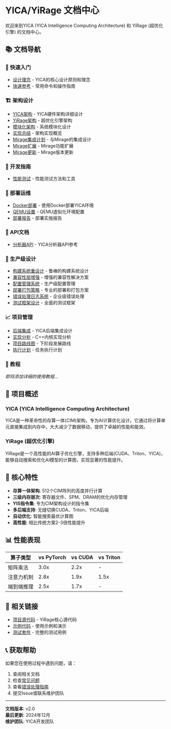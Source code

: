 # YICA/YiRage 文档中心

欢迎来到YICA (YICA Intelligence Computing Architecture) 和 YiRage (超优化引擎) 的文档中心。

## 📚 文档导航

### 🚀 快速入门
- [设计理念](getting-started/design-philosophy.md) - YICA的核心设计原则和理念
- [快速参考](getting-started/quick-reference.md) - 常用命令和操作指南

### 🏗️ 架构设计
- [YICA架构](architecture/yica-architecture.md) - YICA硬件架构详细设计
- [YiRage架构](architecture/yirage-architecture.md) - 超优化引擎架构
- [模块化架构](architecture/modular-architecture.md) - 系统模块化设计
- [实现总结](architecture/implementation-summary.md) - 架构实现概览
- [Mirage集成计划](architecture/mirage-integration-plan.md) - 与Mirage的集成设计
- [Mirage扩展](architecture/mirage-extension.md) - Mirage功能扩展
- [Mirage更新](architecture/mirage-updates.md) - Mirage版本更新

### 🔧 开发指南
- [性能测试](development/performance-testing.md) - 性能测试方法和工具

### 🚀 部署运维
- [Docker部署](deployment/docker-deployment.md) - 使用Docker部署YICA环境
- [QEMU设置](deployment/qemu-setup.md) - QEMU虚拟化环境配置
- [部署报告](deployment/deployment-report.md) - 部署实施报告

### 📖 API文档
- [分析器API](api/analyzer.md) - YICA分析器API参考

### 🔧 生产级设计
- [构建系统重设计](design/build_system_redesign.md) - 鲁棒的构建系统设计
- [兼容性层增强](design/compatibility_layer_enhancement.md) - 增强的兼容性解决方案
- [配置管理系统](design/configuration_management_system.md) - 生产级配置管理
- [部署打包策略](design/deployment_packaging_strategy.md) - 专业的部署和打包方案
- [错误处理日志系统](design/error_handling_logging_system.md) - 企业级错误处理
- [测试框架设计](design/testing_framework_design.md) - 全面的测试框架

### 📈 项目管理
- [后端集成](project-management/backend-integration.md) - YICA后端集成设计
- [实现分析](project-management/implementation-analysis.md) - C++内核实现分析
- [项目路线图](project-management/roadmap.md) - 下阶段发展路线
- [执行计划](project-management/execution-plan.md) - 任务执行计划

### 📖 教程
*即将添加详细的使用教程...*

## 🎯 项目概述

### YICA (YICA Intelligence Computing Architecture)
YICA是一种革命性的存算一体(CIM)架构，专为AI计算优化设计。它通过将计算单元直接集成到内存中，大大减少了数据移动，提供了卓越的性能和能效。

### YiRage (超优化引擎)  
YiRage是一个高性能的AI算子优化引擎，支持多种后端(CUDA、Triton、YICA)，能够自动搜索和优化AI模型的计算图，实现显著的性能提升。

## 🚀 核心特性

- **存算一体架构**: 512个CIM阵列的高度并行计算
- **三级内存层次**: 寄存器文件、SPM、DRAM的优化内存管理
- **YIS指令集**: 专为CIM架构设计的指令集
- **多后端支持**: 无缝切换CUDA、Triton、YICA后端
- **自动优化**: 智能搜索最优计算图
- **高性能**: 相比传统方案2-3倍性能提升

## 📊 性能表现

| 算子类型 | vs PyTorch | vs CUDA | vs Triton |
|----------|-----------|---------|-----------|
| 矩阵乘法 | 3.0x | 2.2x | - |
| 注意力机制 | 2.8x | 1.9x | 1.5x |
| 端到端推理 | 2.5x | 1.7x | - |

## 🔗 相关链接

- [项目源代码](../yirage/) - YiRage核心源代码
- [示例代码](../yirage/demo/) - 使用示例和演示
- [测试套件](../tests/) - 完整的测试用例

## 📞 获取帮助

如果您在使用过程中遇到问题，请：

1. 查阅相关文档
2. 检查[常见问题](getting-started/quick-reference.md)
3. 查看[错误处理指南](design/error_handling_logging_system.md)
4. 提交Issue或联系维护团队

---

**文档版本**: v2.0  
**最后更新**: 2024年12月  
**维护团队**: YICA开发团队
